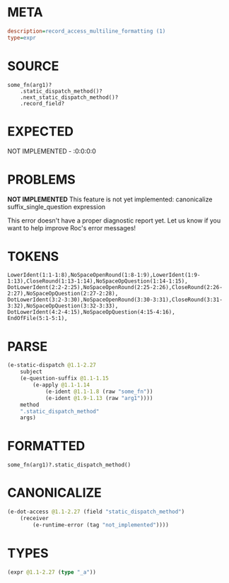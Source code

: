 # META
~~~ini
description=record_access_multiline_formatting (1)
type=expr
~~~
# SOURCE
~~~roc
some_fn(arg1)?
	.static_dispatch_method()?
	.next_static_dispatch_method()?
	.record_field?
~~~
# EXPECTED
NOT IMPLEMENTED - :0:0:0:0
# PROBLEMS
**NOT IMPLEMENTED**
This feature is not yet implemented: canonicalize suffix_single_question expression

This error doesn't have a proper diagnostic report yet. Let us know if you want to help improve Roc's error messages!

# TOKENS
~~~zig
LowerIdent(1:1-1:8),NoSpaceOpenRound(1:8-1:9),LowerIdent(1:9-1:13),CloseRound(1:13-1:14),NoSpaceOpQuestion(1:14-1:15),
DotLowerIdent(2:2-2:25),NoSpaceOpenRound(2:25-2:26),CloseRound(2:26-2:27),NoSpaceOpQuestion(2:27-2:28),
DotLowerIdent(3:2-3:30),NoSpaceOpenRound(3:30-3:31),CloseRound(3:31-3:32),NoSpaceOpQuestion(3:32-3:33),
DotLowerIdent(4:2-4:15),NoSpaceOpQuestion(4:15-4:16),
EndOfFile(5:1-5:1),
~~~
# PARSE
~~~clojure
(e-static-dispatch @1.1-2.27
	subject
	(e-question-suffix @1.1-1.15
		(e-apply @1.1-1.14
			(e-ident @1.1-1.8 (raw "some_fn"))
			(e-ident @1.9-1.13 (raw "arg1"))))
	method
	".static_dispatch_method"
	args)
~~~
# FORMATTED
~~~roc
some_fn(arg1)?.static_dispatch_method()
~~~
# CANONICALIZE
~~~clojure
(e-dot-access @1.1-2.27 (field "static_dispatch_method")
	(receiver
		(e-runtime-error (tag "not_implemented"))))
~~~
# TYPES
~~~clojure
(expr @1.1-2.27 (type "_a"))
~~~
